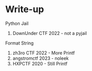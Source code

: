 # Write-up

Python Jail
1. DownUnder CTF 2022 - not a pyjail

Format String
1. zh3ro CTF 2022 - More Printf
2. angstromctf 2023 - noleek
3. HXPCTF 2020 - Still Printf 
